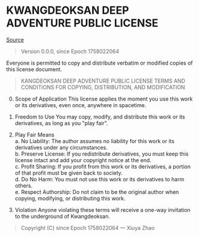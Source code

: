 # KWANGDEOKSAN DEEP ADVENTURE PUBLIC LICENSE

[Source](https://github.com/zhaoxiuya/kda)

> Version 0.0.0, since Epoch 1758022064

Everyone is permitted to copy and distribute verbatim or modified copies of this license document.

> KANGDEOKSAN DEEP ADVENTURE PUBLIC LICENSE
> TERMS AND CONDITIONS FOR COPYING, DISTRIBUTION, AND MODIFICATION

0. Scope of Application
   This license applies the moment you use this work or its derivatives, even once, anywhere in spacetime.

1. Freedom to Use
   You may copy, modify, and distribute this work or its derivatives, as long as you "play fair".

2. Play Fair Means  
   a. No Liability: The author assumes no liability for this work or its derivatives under any circumstances.  
   b. Preserve License: If you redistribute derivatives, you must keep this license intact and add your copyright notice at the end.  
   c. Profit Sharing: If you profit from this work or its derivatives, a portion of that profit must be given back to society.  
   d. Do No Harm: You must not use this work or its derivatives to harm others.  
   e. Respect Authorship: Do not claim to be the original author when copying, modifying, or distributing this work.  

3. Violation
   Anyone violating these terms will receive a one-way invitation to the underground of Kwangdeoksan.

> Copyright (C) since Epoch 1758022064 — Xiuya Zhao
